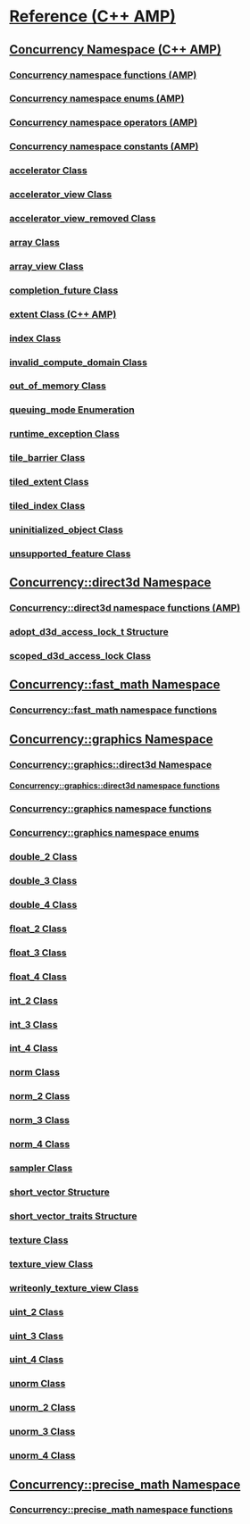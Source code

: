 # [Reference (C++ AMP)](reference-cpp-amp.md)
## [Concurrency Namespace (C++ AMP)](concurrency-namespace-cpp-amp.md)
### [Concurrency namespace functions (AMP)](concurrency-namespace-functions-amp.md)
### [Concurrency namespace enums (AMP)](concurrency-namespace-enums-amp.md)
### [Concurrency namespace operators (AMP)](concurrency-namespace-operators-amp.md)
### [Concurrency namespace constants (AMP)](concurrency-namespace-constants-amp.md)
### [accelerator Class](accelerator-class.md)
### [accelerator_view Class](accelerator-view-class.md)
### [accelerator_view_removed Class](accelerator-view-removed-class.md)
### [array Class](array-class.md)
### [array_view Class](array-view-class.md)
### [completion_future Class](completion-future-class.md)
### [extent Class (C++ AMP)](extent-class-cpp-amp.md)
### [index Class](index-class.md)
### [invalid_compute_domain Class](invalid-compute-domain-class.md)
### [out_of_memory Class](out-of-memory-class.md)
### [queuing_mode Enumeration](queuing-mode-enumeration.md)
### [runtime_exception Class](runtime-exception-class.md)
### [tile_barrier Class](tile-barrier-class.md)
### [tiled_extent Class](tiled-extent-class.md)
### [tiled_index Class](tiled-index-class.md)
### [uninitialized_object Class](uninitialized-object-class.md)
### [unsupported_feature Class](unsupported-feature-class.md)
## [Concurrency::direct3d Namespace](concurrency-direct3d-namespace.md)
### [Concurrency::direct3d namespace functions (AMP)](concurrency-direct3d-namespace-functions-amp.md)
### [adopt_d3d_access_lock_t Structure](adopt-d3d-access-lock-t-structure.md)
### [scoped_d3d_access_lock Class](scoped-d3d-access-lock-class.md)
## [Concurrency::fast_math Namespace](concurrency-fast-math-namespace.md)
### [Concurrency::fast_math namespace functions](concurrency-fast-math-namespace-functions.md)
## [Concurrency::graphics Namespace](concurrency-graphics-namespace.md)
### [Concurrency::graphics::direct3d Namespace](concurrency-graphics-direct3d-namespace.md)
#### [Concurrency::graphics::direct3d namespace functions](concurrency-graphics-direct3d-namespace-functions.md)
### [Concurrency::graphics namespace functions](concurrency-graphics-namespace-functions.md)
### [Concurrency::graphics namespace enums](concurrency-graphics-namespace-enums.md)
### [double_2 Class](double-2-class.md)
### [double_3 Class](double-3-class.md)
### [double_4 Class](double-4-class.md)
### [float_2 Class](float-2-class.md)
### [float_3 Class](float-3-class.md)
### [float_4 Class](float-4-class.md)
### [int_2 Class](int-2-class.md)
### [int_3 Class](int-3-class.md)
### [int_4 Class](int-4-class.md)
### [norm Class](norm-class.md)
### [norm_2 Class](norm-2-class.md)
### [norm_3 Class](norm-3-class.md)
### [norm_4 Class](norm-4-class.md)
### [sampler Class](sampler-class.md)
### [short_vector Structure](short-vector-structure.md)
### [short_vector_traits Structure](short-vector-traits-structure.md)
### [texture Class](texture-class.md)
### [texture_view Class](texture-view-class.md)
### [writeonly_texture_view Class](writeonly-texture-view-class.md)
### [uint_2 Class](uint-2-class.md)
### [uint_3 Class](uint-3-class.md)
### [uint_4 Class](uint-4-class.md)
### [unorm Class](unorm-class.md)
### [unorm_2 Class](unorm-2-class.md)
### [unorm_3 Class](unorm-3-class.md)
### [unorm_4 Class](unorm-4-class.md)
## [Concurrency::precise_math Namespace](concurrency-precise-math-namespace.md)
### [Concurrency::precise_math namespace functions](concurrency-precise-math-namespace-functions.md)
